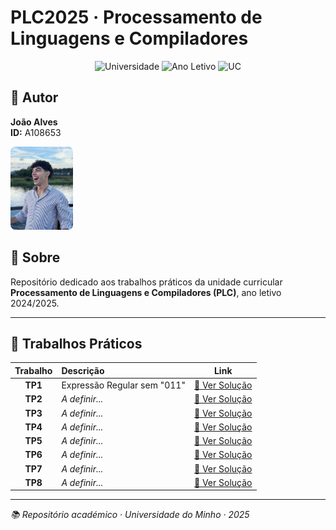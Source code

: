 # PLC2025 · Processamento de Linguagens e Compiladores

<div align="center">

![Universidade](https://img.shields.io/badge/Universidade-UMinho-blue) 
![Ano Letivo](https://img.shields.io/badge/Ano%20Letivo-2025-green)
![UC](https://img.shields.io/badge/UC-PLC-orange)

</div>

## 👤 Autor

<div align="left">

**João Alves**  
**ID:** A108653

<img src="me.jpg" width="100" height="133" alt="Foto de João Alves" style="border-radius: 8px;">

</div>

## 📖 Sobre

Repositório dedicado aos trabalhos práticos da unidade curricular **Processamento de Linguagens e Compiladores (PLC)**, ano letivo 2024/2025.

---

## 📂 Trabalhos Práticos

| Trabalho | Descrição | Link |
|:---:|:---|:---:|
| **TP1** | Expressão Regular sem "011" | [🔗 Ver Solução](./TP1/solucao1.txt) |
| **TP2** | *A definir...* | [🔗 Ver Solução](./TP2/) |
| **TP3** | *A definir...* | [🔗 Ver Solução](./TP3/) |
| **TP4** | *A definir...* | [🔗 Ver Solução](./TP4/) |
| **TP5** | *A definir...* | [🔗 Ver Solução](./TP5/) |
| **TP6** | *A definir...* | [🔗 Ver Solução](./TP6/) |
| **TP7** | *A definir...* | [🔗 Ver Solução](./TP7/) |
| **TP8** | *A definir...* | [🔗 Ver Solução](./TP8/) |

---

<div align="left">

*📚 Repositório académico · Universidade do Minho · 2025*

</div>